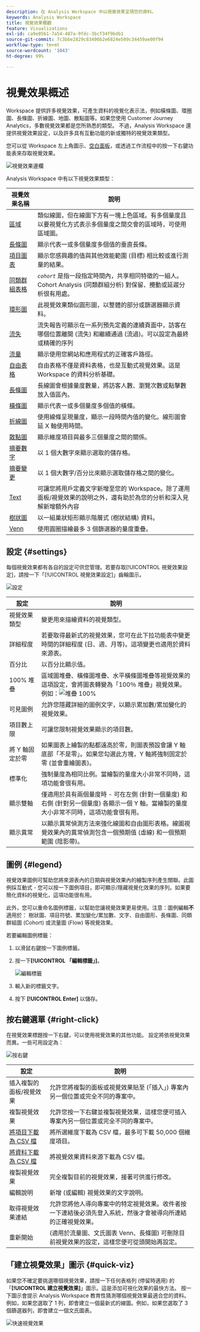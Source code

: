 ```yaml
---
description: 在 Analysis Workspace 中以視覺效果呈現您的資料。
keywords: Analysis Workspace
title: 視覺效果概觀
feature: Visualizations
exl-id: ca9e0561-7a54-487a-9fdc-3bcf34f9bdb1
source-git-commit: 7c3bbe2829c83406b2e6824e509c34459ae00f94
workflow-type: tm+mt
source-wordcount: '1043'
ht-degree: 99%

---
```


# 視覺效果概述

Workspace 提供許多視覺效果，可產生資料的視覺化表示法，例如橫條圖、環圈圖、長條圖、折線圖、地圖、散點圖等。如果您使用 Customer Journey Analytics，多數視覺效果都是您所熟悉的類型。 不過，Analysis Workspace 還提供視覺效果設定，以及許多具有互動功能的新或獨特的視覺效果類型。

您可以從 Workspace 左上角圖示、[空白面板](/help/analysis-workspace/c-panels/blank-panel.md)，或透過工作流程中的按一下右鍵功能表來存取視覺效果。

![視覺效果邊欄](assets/viz-rail.png)

Analysis Workspace 中有以下視覺效果類型：

| 視覺效果名稱 | 說明 |
| --- | --- |
| [區域](/help/analysis-workspace/visualizations/area.md) | 類似線圖，但在線圖下方有一塊上色區域。有多個量度且以要視覺化方式表示多個量度之間交會的區域時，可使用區域圖。 |
| [長條圖](/help/analysis-workspace/visualizations/bar.md) | 顯示代表一或多個量度多個值的垂直長條。 |
| [項目圖表](/help/analysis-workspace/visualizations/bullet-graph.md) | 顯示您感興趣的值與其他效能範圍 (目標) 相比較或進行測量的結果。 |
| [同類群組表格](/help/analysis-workspace/visualizations/cohort-table/cohort-analysis.md) | *`cohort`* 是指一段指定時間內，共享相同特徵的一組人。Cohort Analysis (同類群組分析) 對保留、攪動或延遲分析很有用處。 |
| [環形圖](/help/analysis-workspace/visualizations/donut.md) | 此視覺效果類似圓形圖，以整體的部分或篩選器顯示資料。 |
| [流失](/help/analysis-workspace/visualizations/fallout/fallout-flow.md) | 流失報告可顯示在一系列預先定義的連續頁面中，訪客在哪個位置離開 (流失) 和繼續通過 (流過)。可以設定為最終或精確的序列 |
| [流量](/help/analysis-workspace/visualizations/c-flow/flow.md) | 顯示使用您網站和應用程式的正確客戶路徑。 |
| [自由表格](/help/analysis-workspace/visualizations/freeform-table/freeform-table.md) | 自由表格不僅是資料表格，也是互動式視覺效果。這是 Workspace 的資料分析基礎。 |
| [長條圖](/help/analysis-workspace/visualizations/histogram.md) | 長線圖會根據量度數量，將訪客人數、瀏覽次數或點擊數放入值區內。 |
| [橫條圖](/help/analysis-workspace/visualizations/horizontal-bar.md) | 顯示代表一或多個量度多個值的橫條。 |
| [折線圖](/help/analysis-workspace/visualizations/line.md) | 使用線條呈現量度，顯示一段時間內值的變化。線形圖會延 X 軸使用時間。 |
| [散點圖](/help/analysis-workspace/visualizations/scatterplot.md) | 顯示維度項目與最多三個量度之間的關係。 |
| [摘要數字](/help/analysis-workspace/visualizations/summary-number-change.md) | 以 1 個大數字來顯示選取的儲存格。 |
| [摘要變更](/help/analysis-workspace/visualizations/summary-number-change.md) | 以 1 個大數字/百分比來顯示選取儲存格之間的變化。 |
| [Text](/help/analysis-workspace/visualizations/text.md) | 可讓您將用戶定義文字新增至您的 Workspace。除了運用面板/視覺效果的說明之外，還有助於為您的分析和深入見解新增額外內容 |
| [樹狀圖](/help/analysis-workspace/visualizations/treemap.md) | 以一組巢狀矩形顯示階層式 (樹狀結構) 資料。 |
| [Venn](/help/analysis-workspace/visualizations/venn.md) | 使用圓圈描繪最多 3 個篩選器的量度重疊。 |

## 設定 {#settings}

每個視覺效果都有各自的設定可供您管理。若要存取[!UICONTROL 視覺效果設定]，請按一下「[!UICONTROL 視覺效果設定]」齒輪圖示。

![設定](assets/settings.png)

| 設定 | 說明 |
| --- | --- |
| 視覺效果類型 | 變更用來描繪資料的視覺類型。 |
| 詳細程度 | 若要取得最新式的視覺效果，您可在此下拉功能表中變更時間的詳細程度 (日、週、月等)。這項變更也適用於資料來源表。 |
| 百分比 | 以百分比顯示值。 |
| 100% 堆疊 | 區域圖堆疊、橫條圖堆疊、水平橫條圖堆疊等視覺效果的這項設定，會將圖表轉變為「100％ 堆疊」視覺效果。例如：![堆疊 100%](assets/stacked_100_percent.png) |
| 可見圖例 | 允許您隱藏詳細的圖例文字，以顯示累加數/累加變化的視覺效果。 |
| 項目數上限 | 可讓您限制視覺效果顯示的項目數。 |
| 將 Y 軸固定於零 | 如果圖表上繪製的點都遠高於零，則圖表預設會讓 Y 軸底部「不是零」。如果您勾選此方塊，Y 軸將強制固定於零 (並會重繪圖表)。 |
| 標準化 | 強制量度為相同比例。當繪製的量度大小非常不同時，這項功能會很有用。 |
| 顯示雙軸 | 僅適用於具有兩個量度時 - 可在左側 (針對一個量度) 和右側 (針對另一個量度) 各顯示一個 Y 軸。當繪製的量度大小非常不同時，這項功能會很有用。 |
| 顯示異常 | 以顯示異常偵測方法來強化線圖和自由圖形表格。線圖視覺效果內的異常偵測包含一個預期值 (虛線) 和一個預期範圍 (陰影帶)。 |

## 圖例 {#legend}

視覺效果圖例可幫助您將來源表內的日期與視覺效果內的繪製序列產生關聯。此圖例採互動式 - 您可以按一下圖例項目，即可顯示/隱藏視覺化效果的序列。如果要簡化資料的視覺化，這項功能很有用。

此外，您可以重命名圖例標籤，以幫助您讓視覺效果更易使用。注意：圖例編輯&#x200B;**不**&#x200B;適用於： 樹狀圖、項目符號、累加變化/累加數、文字、自由圖形、長條圖、同類群組圖 (Cohort) 或流量圖 (Flow) 等視覺效果。

若要編輯圖例標籤：

1. 以滑鼠右鍵按一下圖例標籤。
1. 按一下&#x200B;**[!UICONTROL 「編輯標籤」]**。

   ![編輯標籤](assets/edit-label.png)

1. 輸入新的標籤文字。
1. 按下 **[!UICONTROL Enter]** 以儲存。

## 按右鍵選單 {#right-click}

在視覺效果標題按一下右鍵，可以使用視覺效果的其他功能。 設定將依視覺效果而異。一些可用設定為：

![按右鍵](assets/right-click.png)

| 設定 | 說明 |
| --- | --- |
| 插入複製的面板/視覺效果 | 允許您將複製的面板或視覺效果貼至 (「插入」) 專案內另一個位置或完全不同的專案中。 |
| 複製視覺效果 | 允許您按一下右鍵並複製視覺效果，這樣您便可插入專案內另一個位置或完全不同的專案中。 |
| [將項目下載為 CSV 檔](/help/analysis-workspace/curate-share/download-send.md) | 將所選維度下載為 CSV 檔，最多可下載 50,000 個維度項目。 |
| [將資料下載為 CSV 檔](/help/analysis-workspace/curate-share/download-send.md) | 將視覺效果資料來源下載為 CSV 檔。 |
| 複製視覺效果 | 完全複製目前的視覺效果，接著可供進行修改。 |
| 編輯說明 | 新增 (或編輯) 視覺效果的文字說明。 |
| 取得視覺效果連結 | 允許您將他人導向專案中的特定視覺效果。收件者按一下連結後必須先登入系統，然後才會被導向所連結的正確視覺效果。 |
| 重新開始 | (適用於流量圖、文氏圖表 Venn、長條圖) 可刪除目前視覺效果的設定，這樣您便可從頭開始再設定。 |

## 「建立視覺效果」圖示 {#quick-viz}

如果您不確定要挑選哪個視覺效果，請按一下任何表格列 (停留時適用) 的「**[!UICONTROL 建立視覺效果]**」圖示。這是添加可視化效果的最快方法。 按一下圖示會提示 Analysis Workspace 教育性猜測哪個視覺效果最適合您的資料。例如，如果您選取了 1 列，即會建立一個最新式的線圖。例如，如果您選取了 3 個篩選器列，即會建立一個文氏圖表。

![快速視覺效果](assets/quick-viz.png)
